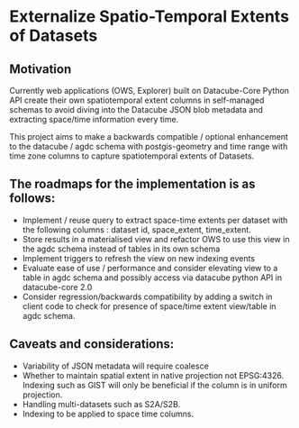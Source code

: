 # Externalize Spatio-Temporal Extents of Datasets

## Motivation
Currently web applications (OWS, Explorer) built on Datacube-Core Python API create their own spatiotemporal extent columns in self-managed schemas to avoid diving into the Datacube JSON blob metadata and extracting space/time information every time.

This project aims to make a backwards compatible / optional enhancement to the datacube / agdc schema with postgis-geometry and time range with time zone columns to capture spatiotemporal extents of Datasets.

## The roadmaps for the implementation is as follows:
- Implement / reuse query to extract space-time extents per dataset with the following columns : dataset id, space_extent, time_extent.
- Store results in a materialised view and refactor OWS to use this view in the agdc schema instead of tables in its own schema
- Implement triggers to refresh the view on new indexing events
- Evaluate ease of use / performance and consider elevating view to a table in agdc schema and possibly access via datacube python API in datacube-core 2.0
- Consider regression/backwards compatibility by adding a switch in client code to check for presence of space/time extent view/table in agdc schema.

## Caveats and considerations:
- Variability of JSON metadata will require coalesce
- Whether to maintain spatial extent in native projection not EPSG:4326. Indexing such as GIST will only be beneficial if the column is in uniform projection.
- Handling multi-datasets such as S2A/S2B.
- Indexing to be applied to space time columns.
